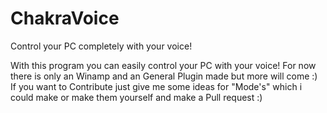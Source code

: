 # ChakraVoice
Control your PC completely with your voice!

With this program you can easily control your PC with your voice!
For now there is only an Winamp and an General Plugin made but more will come :)
If you want to Contribute just give me some ideas for "Mode's" which i could make or make them yourself and make a Pull request :)
